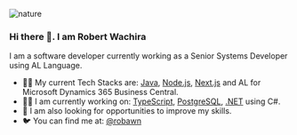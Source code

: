 
![nature](https://images.unsplash.com/photo-1683752880818-a35d1f2f986e?ixlib=rb-4.0.3&ixid=M3wxMjA3fDB8MHx0b3BpYy1mZWVkfDU2fDZzTVZqVExTa2VRfHxlbnwwfHx8fHw%3D&auto=format&fit=crop&w=1050&q=80&h=400)

### Hi there 👋. I am Robert Wachira

I am a software developer currently working as a Senior Systems Developer using AL Language.

- :man_technologist: My current Tech Stacks are: [Java](https://www.java.com/en/), [Node.js](https://nodejs.org/en/), [Next.js](https://nextjs.org/) and AL for Microsoft Dynamics 365 Business Central.
- :man_student: I am currently working on: [TypeScript](https://www.typescriptlang.org/), [PostgreSQL](https://www.postgresql.org/), [.NET](https://dotnet.microsoft.com/en-us/) using C#.
- :door: I am also looking for opportunities to improve my skills.
- :bird: You can find me at: [@robawn](https://twitter.com/robawn)

